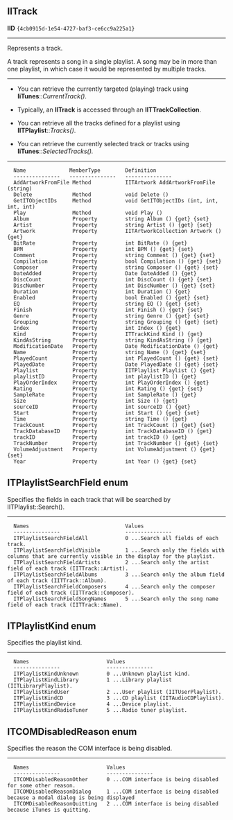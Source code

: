 ## **IITrack**
**IID**     `{4cb0915d-1e54-4727-baf3-ce6cc9a225a1}`

----
Represents a track.

A track represents a song in a single playlist. A song may be in more than one playlist, in which case it would be represented by multiple tracks.

----
- You can retrieve the currently targeted (playing) track using **IiTunes**::*CurrentTrack()*.

- Typically, an **IITrack** is accessed through an **IITTrackCollection**.


- You can retrieve all the tracks defined for a playlist using **IITPlaylist**::*Tracks()*.

- You can retrieve the currently selected track or tracks using **IiTunes**::*SelectedTracks().*

----
      Name              MemberType        Definition
      ---------------   ---------------   ---------------
      AddArtworkFromFile Method           IITArtwork AddArtworkFromFile (string)  
      Delete             Method           void Delete ()  
      GetITObjectIDs     Method           void GetITObjectIDs (int, int, int, int)  
      Play               Method           void Play ()  
      Album              Property         string Album () {get} {set}  
      Artist             Property         string Artist () {get} {set}  
      Artwork            Property         IITArtworkCollection Artwork () {get}  
      BitRate            Property         int BitRate () {get}  
      BPM                Property         int BPM () {get} {set}  
      Comment            Property         string Comment () {get} {set}  
      Compilation        Property         bool Compilation () {get} {set}  
      Composer           Property         string Composer () {get} {set}  
      DateAdded          Property         Date DateAdded () {get}  
      DiscCount          Property         int DiscCount () {get} {set}  
      DiscNumber         Property         int DiscNumber () {get} {set}  
      Duration           Property         int Duration () {get}  
      Enabled            Property         bool Enabled () {get} {set}  
      EQ                 Property         string EQ () {get} {set}  
      Finish             Property         int Finish () {get} {set}  
      Genre              Property         string Genre () {get} {set}  
      Grouping           Property         string Grouping () {get} {set}  
      Index              Property         int Index () {get}  
      Kind               Property         ITTrackKind Kind () {get}  
      KindAsString       Property         string KindAsString () {get}  
      ModificationDate   Property         Date ModificationDate () {get}  
      Name               Property         string Name () {get} {set}  
      PlayedCount        Property         int PlayedCount () {get} {set}  
      PlayedDate         Property         Date PlayedDate () {get} {set}  
      Playlist           Property         IITPlaylist Playlist () {get}  
      playlistID         Property         int playlistID () {get}  
      PlayOrderIndex     Property         int PlayOrderIndex () {get}  
      Rating             Property         int Rating () {get} {set}  
      SampleRate         Property         int SampleRate () {get}  
      Size               Property         int Size () {get}  
      sourceID           Property         int sourceID () {get}  
      Start              Property         int Start () {get} {set}  
      Time               Property         string Time () {get}  
      TrackCount         Property         int TrackCount () {get} {set}  
      TrackDatabaseID    Property         int TrackDatabaseID () {get}  
      trackID            Property         int trackID () {get}  
      TrackNumber        Property         int TrackNumber () {get} {set}  
      VolumeAdjustment   Property         int VolumeAdjustment () {get} {set}  
      Year               Property         int Year () {get} {set}  


## **ITPlaylistSearchField enum**
Specifies the fields in each track that will be searched by IITPlaylist::Search().

----
      Names                               Values
      ---------------                     ---------------
      ITPlaylistSearchFieldAll            0 ...Search all fields of each track.
      ITPlaylistSearchFieldVisible        1 ...Search only the fields with columns that are currently visible in the display for the playlist.
      ITPlaylistSearchFieldArtists        2 ...Search only the artist field of each track (IITTrack::Artist).
      ITPlaylistSearchFieldAlbums         3 ...Search only the album field of each track (IITTrack::Album).
      ITPlaylistSearchFieldComposers      4 ...Search only the composer field of each track (IITTrack::Composer).
      ITPlaylistSearchFieldSongNames      5 ...Search only the song name field of each track (IITTrack::Name). 

## **ITPlaylistKind enum**
Specifies the playlist kind. 

----
      Names                         Values
      ---------------               ---------------
      ITPlaylistKindUnknown         0 ...Unknown playlist kind.
      ITPlaylistKindLibrary         1 ...Library playlist (IITLibraryPlaylist).
      ITPlaylistKindUser            2 ...User playlist (IITUserPlaylist).
      ITPlaylistKindCD              3 ...CD playlist (IITAudioCDPlaylist).
      ITPlaylistKindDevice          4 ...Device playlist.
      ITPlaylistKindRadioTuner      5 ...Radio tuner playlist.

##  **ITCOMDisabledReason enum**
Specifies the reason the COM interface is being disabled.

----
      Names                         Values
      ---------------               ---------------
      ITCOMDisabledReasonOther      0 ...COM interface is being disabled for some other reason.
      ITCOMDisabledReasonDialog     1 ...COM interface is being disabled because a modal dialog is being displayed    
      ITCOMDisabledReasonQuitting   2 ...COM interface is being disabled because iTunes is quitting. 